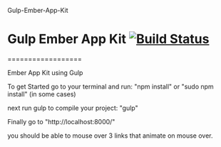 Gulp-Ember-App-Kit

# Gulp Ember App Kit [![Build Status](https://travis-ci.org/sargentsurg/Gulp-Ember-App-Kit.png?branch=master)](https://travis-ci.org/sargentsurg/Gulp-Ember-App-Kit)
==================

Ember App Kit using Gulp

  To get Started go to your terminal and run: "npm install" or "sudo npm install" (in some cases)

  next run gulp to compile your project: "gulp"

  Finally go to "http://localhost:8000/"

  you should be able to mouse over 3 links that animate on mouse over.
